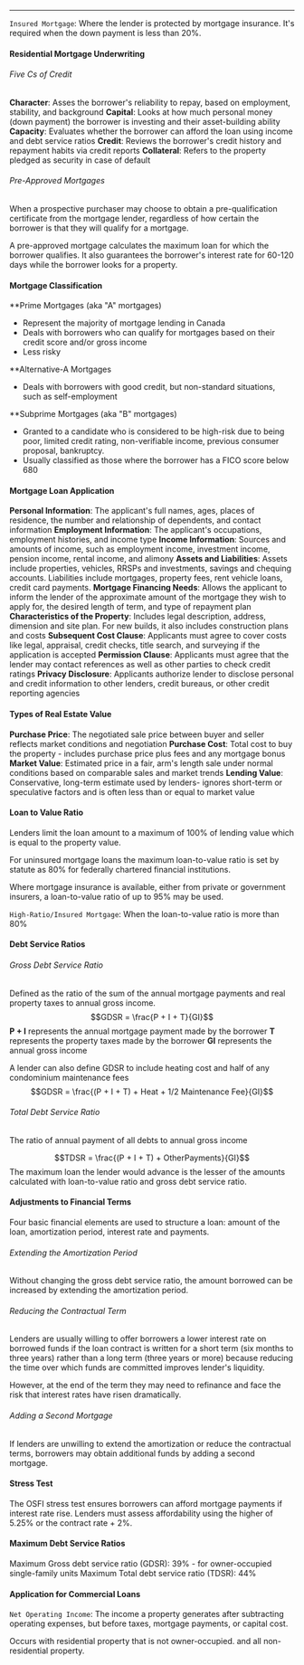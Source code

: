 ***
`Insured Mortgage`: Where the lender is protected by mortgage insurance. It's required when the down payment is less than 20%.
#### Residential Mortgage Underwriting
###### Five Cs of Credit
**Character**: Asses the borrower's reliability to repay, based on employment, stability, and background
**Capital**: Looks at how much personal money (down payment) the borrower is investing and their asset-building ability
**Capacity**: Evaluates whether the borrower can afford the loan using income and debt service ratios
**Credit**: Reviews the borrower's credit history and repayment habits via credit reports
**Collateral**: Refers to the property pledged as security in case of default

###### Pre-Approved Mortgages
When a prospective purchaser may choose to obtain a pre-qualification certificate from the mortgage lender, regardless of how certain the borrower is that they will qualify for a mortgage.

A pre-approved mortgage calculates the maximum loan for which the borrower qualifies. It also guarantees the borrower's interest rate for 60-120 days while the borrower looks for a property.


#### Mortgage Classification
**Prime Mortgages (aka "A" mortgages)
* Represent the majority of mortgage lending in Canada
* Deals with borrowers who can qualify for mortgages based on their credit score and/or gross income
* Less risky

**Alternative-A Mortgages
* Deals with borrowers with good credit, but non-standard situations, such as self-employment

**Subprime Mortgages (aka "B" mortgages)
* Granted to a candidate who is considered to be high-risk due to being poor, limited credit rating, non-verifiable income, previous consumer proposal, bankruptcy.
* Usually classified as those where the borrower has a FICO score below 680

#### Mortgage Loan Application
**Personal Information**: The applicant's full names, ages, places of residence, the number and relationship of dependents, and contact information
**Employment Information**: The applicant's occupations, employment histories, and income type
**Income Information**: Sources and amounts of income, such as employment income, investment income, pension income, rental income, and alimony
**Assets and Liabilities**: Assets include properties, vehicles, RRSPs and investments, savings and chequing accounts. Liabilities include mortgages, property fees, rent vehicle loans, credit card payments.
**Mortgage Financing Needs**: Allows the applicant to inform the lender of the approximate amount of the mortgage they wish to apply for, the desired length of term, and type of repayment plan
**Characteristics of the Property**: Includes legal description, address, dimension and site plan. For new builds, it also includes construction plans and costs
**Subsequent Cost Clause**: Applicants must agree to cover costs like legal, appraisal, credit checks, title search, and surveying if the application is accepted
**Permission Clause**: Applicants must agree that the lender may contact references as well as other parties to check credit ratings
**Privacy Disclosure**: Applicants authorize lender to disclose personal and credit information to other lenders, credit bureaus, or other credit reporting agencies

#### Types of Real Estate Value
**Purchase Price**: The negotiated sale price between buyer and seller reflects market conditions and negotiation
**Purchase Cost**: Total cost to buy the property - includes purchase price plus fees and any mortgage bonus
**Market Value**: Estimated price in a fair, arm's length sale under normal conditions based on comparable sales and market trends
**Lending Value**: Conservative, long-term estimate used by lenders- ignores short-term or speculative factors and is often less than or equal to market value

#### Loan to Value Ratio
Lenders limit the loan amount to a maximum of 100% of lending value which is equal to the property value.

For uninsured mortgage loans the maximum loan-to-value ratio is set by statute as 80% for federally chartered financial institutions.

Where mortgage insurance is available, either from private or government insurers, a loan-to-value ratio of up to 95% may be used.

`High-Ratio/Insured Mortgage`: When the loan-to-value ratio is more than 80%

#### Debt Service Ratios
###### Gross Debt Service Ratio
Defined as the ratio of the sum of the annual mortgage payments and real property taxes to annual gross income.
$$GDSR = \frac{P + I + T}{GI}$$
**P + I** represents the annual mortgage payment made by the borrower
**T** represents the property taxes made by the borrower
**GI** represents the annual gross income

A lender can also define GDSR to include heating cost and half of any condominium maintenance fees
$$GDSR = \frac{(P + I + T) + Heat + 1/2 Maintenance Fee}{GI}$$
###### Total Debt Service Ratio
The ratio of annual payment of all debts to annual gross income

$$TDSR = \frac{(P + I + T) + OtherPayments}{GI}$$
The maximum loan the lender would advance is the lesser of the amounts calculated with loan-to-value ratio and gross debt service ratio.


#### Adjustments to Financial Terms
Four basic financial elements are used to structure a loan: amount of the loan, amortization period, interest rate and payments.
###### Extending the Amortization Period
Without changing the gross debt service ratio, the amount borrowed can be increased by extending the amortization period.
###### Reducing the Contractual Term
Lenders are usually willing to offer borrowers a lower interest rate on borrowed funds if the loan contract is written for a short term (six months to three years) rather than a long term (three years or more) because reducing the time over which funds are committed improves lender's liquidity.

However, at the end of the term they may need to refinance and face the risk that interest rates have risen dramatically.
###### Adding a Second Mortgage
If lenders are unwilling to extend the amortization or reduce the contractual terms, borrowers may obtain additional funds by adding a second mortgage.

#### Stress Test
The OSFI stress test ensures borrowers can afford mortgage payments if interest rate rise. Lenders must assess affordability using the higher of 5.25% or the contract rate + 2%.

#### Maximum Debt Service Ratios
Maximum Gross debt service ratio (GDSR): 39% - for owner-occupied single-family units
Maximum Total debt service ratio (TDSR): 44%

#### Application for Commercial Loans
`Net Operating Income`: The income a property generates after subtracting operating expenses, but before taxes, mortgage payments, or capital cost.

Occurs with residential property that is not owner-occupied. and all non-residential property.
